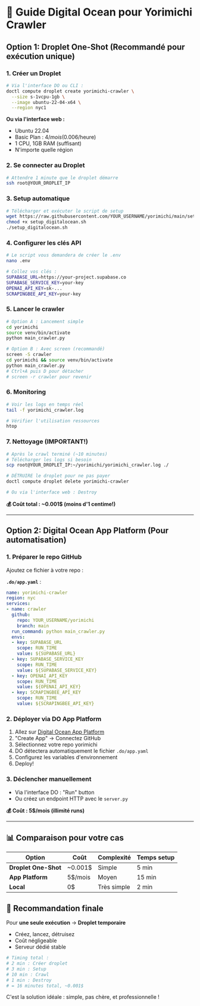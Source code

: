 # 🌊 Guide Digital Ocean pour Yorimichi Crawler

## Option 1: Droplet One-Shot (Recommandé pour exécution unique)

### 1. Créer un Droplet

```bash
# Via l'interface DO ou CLI :
doctl compute droplet create yorimichi-crawler \
  --size s-1vcpu-1gb \
  --image ubuntu-22-04-x64 \
  --region nyc1
```

**Ou via l'interface web :**
- Ubuntu 22.04
- Basic Plan : 4$/mois (0.006$/heure)
- 1 CPU, 1GB RAM (suffisant)
- N'importe quelle région

### 2. Se connecter au Droplet

```bash
# Attendre 1 minute que le droplet démarre
ssh root@YOUR_DROPLET_IP
```

### 3. Setup automatique

```bash
# Télécharger et exécuter le script de setup
wget https://raw.githubusercontent.com/YOUR_USERNAME/yorimichi/main/setup_digitalocean.sh
chmod +x setup_digitalocean.sh
./setup_digitalocean.sh
```

### 4. Configurer les clés API

```bash
# Le script vous demandera de créer le .env
nano .env

# Collez vos clés :
SUPABASE_URL=https://your-project.supabase.co
SUPABASE_SERVICE_KEY=your-key
OPENAI_API_KEY=sk-...
SCRAPINGBEE_API_KEY=your-key
```

### 5. Lancer le crawler

```bash
# Option A : Lancement simple
cd yorimichi
source venv/bin/activate
python main_crawler.py

# Option B : Avec screen (recommandé)
screen -S crawler
cd yorimichi && source venv/bin/activate
python main_crawler.py
# Ctrl+A puis D pour détacher
# screen -r crawler pour revenir
```

### 6. Monitoring

```bash
# Voir les logs en temps réel
tail -f yorimichi_crawler.log

# Vérifier l'utilisation ressources
htop
```

### 7. Nettoyage (IMPORTANT!)

```bash
# Après le crawl terminé (~10 minutes)
# Télécharger les logs si besoin
scp root@YOUR_DROPLET_IP:~/yorimichi/yorimichi_crawler.log ./

# DÉTRUIRE le droplet pour ne pas payer
doctl compute droplet delete yorimichi-crawler

# Ou via l'interface web : Destroy
```

**💰 Coût total : ~0.001$ (moins d'1 centime!)**

---

## Option 2: Digital Ocean App Platform (Pour automatisation)

### 1. Préparer le repo GitHub

Ajoutez ce fichier à votre repo :

**`.do/app.yaml`** :
```yaml
name: yorimichi-crawler
region: nyc
services:
- name: crawler
  github:
    repo: YOUR_USERNAME/yorimichi
    branch: main
  run_command: python main_crawler.py
  envs:
  - key: SUPABASE_URL
    scope: RUN_TIME
    value: ${SUPABASE_URL}
  - key: SUPABASE_SERVICE_KEY
    scope: RUN_TIME
    value: ${SUPABASE_SERVICE_KEY}
  - key: OPENAI_API_KEY
    scope: RUN_TIME
    value: ${OPENAI_API_KEY}
  - key: SCRAPINGBEE_API_KEY
    scope: RUN_TIME
    value: ${SCRAPINGBEE_API_KEY}
```

### 2. Déployer via DO App Platform

1. Allez sur [Digital Ocean App Platform](https://cloud.digitalocean.com/apps)
2. "Create App" → Connectez GitHub
3. Sélectionnez votre repo yorimichi
4. DO détectera automatiquement le fichier `.do/app.yaml`
5. Configurez les variables d'environnement
6. Deploy!

### 3. Déclencher manuellement

- Via l'interface DO : "Run" button
- Ou créez un endpoint HTTP avec le `server.py`

**💰 Coût : 5$/mois (illimité runs)**

---

## 📊 Comparaison pour votre cas

| Option | Coût | Complexité | Temps setup |
|--------|------|------------|-------------|
| **Droplet One-Shot** | ~0.001$ | Simple | 5 min |
| **App Platform** | 5$/mois | Moyen | 15 min |
| **Local** | 0$ | Très simple | 2 min |

## 🎯 Recommandation finale

Pour **une seule exécution** → **Droplet temporaire**
- Créez, lancez, détruisez
- Coût négligeable
- Serveur dédié stable

```bash
# Timing total :
# 2 min : Créer droplet
# 3 min : Setup
# 10 min : Crawl
# 1 min : Destroy
# = 16 minutes total, ~0.001$
```

C'est la solution idéale : simple, pas chère, et professionnelle !